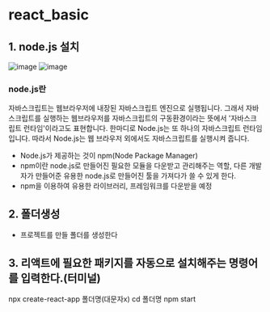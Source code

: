 # react_basic

## 1. node.js 설치
![image](https://github.com/slzlxn/react_basic/assets/105650300/05cf4ded-f042-4756-a2b4-e1b227141f94)
![image](https://github.com/slzlxn/react_basic/assets/105650300/60901401-fce8-41fb-835b-4f0390f3d534)

### node.js란 
  자바스크립트는 웹브라우저에 내장된 자바스크립트 엔진으로 실행됩니다. 그래서 자바스크립트를 실행하는 웹브라우저를 자바스크립트의 구동환경이라는 뜻에서 '자바스크립트 런타임'이라고도 표현합니다.
   한마디로 Node.js는 또 하나의 자바스크립트 런타임입니다. 따라서 Node.js는 웹 브라우저 외에서도 자바스크립트를 실행시켜 줍니다.

 * Node.js가 제공하는 것이 npm(Node Package Manager)
 * npm이란 node.js로 만들어진 필요한 모듈을 다운받고 관리해주는 역할, 다른 개발자가 만들어준 유용한 node.js로 만들어진 툴을 가져다가 쓸 수 있게 한다.
 * npm을 이용하여 유용한 라이브러리, 프레임워크를 다운받을 예정

## 2. 폴더생성
  * 프로젝트를 만들 폴더를 생성한다

## 3. 리액트에 필요한 패키지를 자동으로 설치해주는 명령어를 입력한다.(터미널)
  npx create-react-app 폴더명(대문자x)
  cd 폴더명
  npm start
